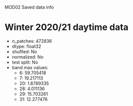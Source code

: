 MOD02 Saved data info

# Winter 2020/21 daytime data
- n_patches:  472836
- dtype:      float32
- shuflled:   No
- normalized: No
- test split: No
- band max values:
    - 6:  59.705418
    - 7:  19.217113
    - 20: 1.8789335
    - 28: 4.011136
    - 29: 15.703261
    - 31: 12.277476
